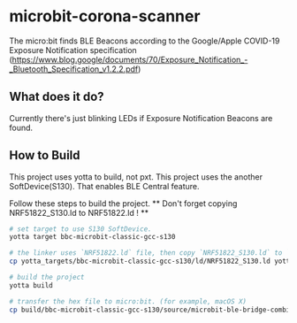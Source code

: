 # microbit-corona-scanner

The micro:bit finds BLE Beacons according to the Google/Apple COVID-19 Exposure Notification specification (https://www.blog.google/documents/70/Exposure_Notification_-_Bluetooth_Specification_v1.2.2.pdf)

## What does it do?
Currently there's just blinking LEDs if Exposure Notification Beacons are found.

## How to Build
This project uses yotta to build, not pxt.
This project uses the another SoftDevice(S130). That enables BLE Central feature.

Follow these steps to build the project.
** Don't forget copying NRF51822_S130.ld to NRF51822.ld ! **

```bash
# set target to use S130 SoftDevice.
yotta target bbc-microbit-classic-gcc-s130

# the linker uses `NRF51822.ld` file, then copy `NRF51822_S130.ld` to `NRF51822.ld`.
cp yotta_targets/bbc-microbit-classic-gcc-s130/ld/NRF51822_S130.ld yotta_targets/bbc-microbit-classic-gcc-s130/ld/NRF51822.ld

# build the project
yotta build

# transfer the hex file to micro:bit. (for example, macOS X)
cp build/bbc-microbit-classic-gcc-s130/source/microbit-ble-bridge-combined.hex /Volumes/MICROBIT/microbit-ble-bridge-combined.hex
```
